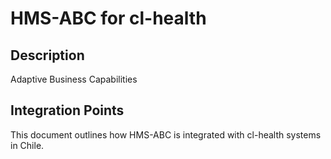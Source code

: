# HMS-ABC for cl-health

## Description

Adaptive Business Capabilities

## Integration Points

This document outlines how HMS-ABC is integrated with cl-health systems in Chile.
